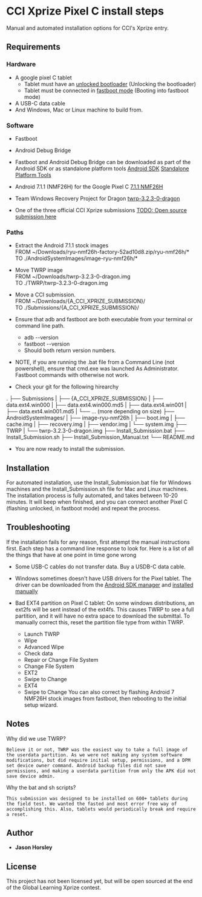 # CCI Xprize Pixel C install steps

Manual and automated installation options for CCI's Xprize entry.

## Requirements

### Hardware

* A google pixel C tablet
	* Tablet must have an [unlocked bootloader](https://source.android.com/setup/build/running) (Unlocking the bootloader)
	* Tablet must be connected in [fastboot mode](https://source.android.com/setup/build/running) (Booting into fastboot mode)
* A USB-C data cable
* And Windows, Mac or Linux machine to build from.

### Software

* Fastboot
* Android Debug Bridge

* Fastboot and Android Debug Bridge can be downloaded as part of the Android SDK or as standalone platform tools
	[Android SDK](https://developer.android.com/studio/)
	[Standalone Platform Tools](https://developer.android.com/studio/releases/platform-tools#download)

* Android 7.1.1 (NMF26H) for the Google Pixel C
	[7.1.1 NMF26H](https://developers.google.com/android/images)

* Team Windows Recovery Project for Dragon
	[twrp-3.2.3-0-dragon](https://dl.twrp.me/dragon/twrp-3.2.3-0-dragon.img.html)


* One of the three official CCI Xprize submissions
	[TODO: Open source submission here]()


### Paths

* Extract the Android 7.1.1 stock images  
FROM ~/Downloads/ryu-nmf26h-factory-52ad10d8.zip/ryu-nmf26h/*  
TO   ./AndroidSystemImages/image-ryu-nmf26h/*  

* Move TWRP image  
FROM ~/Downloads/twrp-3.2.3-0-dragon.img  
TO   ./TWRP/twrp-3.2.3-0-dragon.img  

* Move a CCI submission.  
FROM ~/Downloads/{A_CCI_XPRIZE_SUBMISSION}/  
TO   ./Submissions/{A_CCI_XPRIZE_SUBMISSION}/  

* Ensure that adb and fastboot are both executable from your terminal or command line path.
	* adb --version
	* fastboot --version
	- Should both return version numbers.
	
- NOTE, if you are running the .bat file from a Command Line (not powershell), ensure that cmd.exe was launched As Administrator. Fastboot commands with otherwise not work.

* Check your git for the following hirearchy

.
├── Submissions
|   ├── {A_CCI_XPRIZE_SUBMISSION}
|   ├── data.ext4.win000
|   ├── data.ext4.win000.md5
|   ├── data.ext4.win001
|   ├── data.ext4.win001.md5
|   └── ... (more depending on size)
├── AndroidSystemImages/
|   ├── image-ryu-nmf26h
|   ├── boot.img
|   ├── cache.img
|   ├── recovery.img
|   ├── vendor.img
|   └── system.img
├── TWRP
|   └── twrp-3.2.3-0-dragon.img
├── Install_Submission.bat
├── Install_Submission.sh
├── Install_Submission_Manual.txt
└── README.md 

* You are now ready to install the submission.

## Installation

For automated installation, use the Install_Submission.bat file for Windows machines and the Install_Submission.sh file for Mac and Linux machines. The installation process is fully automated, and takes between 10-20 minutes. It will beep when finished, and you can connect another Pixel C (flashing unlocked, in fastboot mode) and repeat the process.

## Troubleshooting

If the installation fails for any reason, first attempt the manual instructions first. Each step has a command line response to look for. Here is a list of all the things that have at one point in time gone wrong

* Some USB-C cables do not transfer data. Buy a USDB-C data cable.
* Windows sometimes doesn't have USB drivers for the Pixel tablet. The driver can be downloaded from the [Android SDK manager](https://developer.android.com/studio/run/win-usb) and [installed manually](https://developer.android.com/studio/run/oem-usb#InstallingDriver)

* Bad EXT4 partition on Pixel C tablet: 
On some windows distributions, an ext2fs will be sent instead of the ext4fs. This causes TWRP to see a full partition, and it will have no extra space to download the submittal. To manually correct this, reset the partition file type from within TWRP.
	* Launch TWRP
	* Wipe
	* Advanced Wipe
	* Check data
	* Repair or Change File System
	* Change File System
	* EXT2
	* Swipe to Change
	* EXT4
	* Swipe to Change
You can also correct by flashing Android 7 NMF26H stock images from fastboot, then rebooting to the initial setup wizard.

## Notes

Why did we use TWRP? 

	Believe it or not, TWRP was the easiest way to take a full image of the userdata partition. As we were not making any system software modifications, but did require initial setup, permissions, and a DPM set device owner command. Android backup files did not save permissions, and making a userdata partition from only the APK did not save device admin.

Why the bat and sh scripts?

	This submission was designed to be installed on 600+ tablets during the field test. We wanted the fasted and most error free way of accomplishing this. Also, tablets would periodically break and require a reset.

## Author

* **Jason Horsley**

## License

This project has not been licensed yet, but will be open sourced at the end of the Global Learning Xprize contest.
